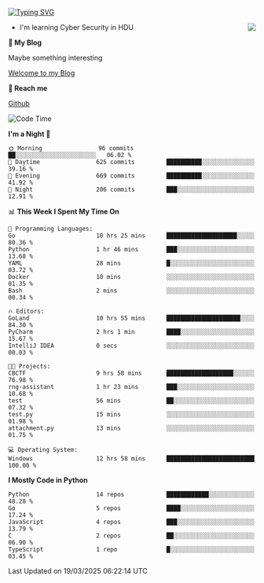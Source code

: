 [![Typing SVG](https://readme-typing-svg.herokuapp.com?font=Fira+Code&pause=1000&random=false&width=450&height=60&lines=Hello+%F0%9F%91%8B%F0%9F%8F%BB;I'm+JBNRZ)](https://git.io/typing-svg)

<a href="#">
  <img align="right" src="https://github-readme-stats.vercel.app/api?username=JBNRZ&show_icons=true&bg_color=15,f2f7fd,E0EAFC" />
</a>

- I'm learning Cyber Security in HDU

 **🌱 My Blog**

Maybe something interesting

[Welcome to my Blog](https://jbnrz.com.cn/)

 **💬 Reach me** 

[Github](https://github.com/JBNRZ)


<!--START_SECTION:waka-->
![Code Time](http://img.shields.io/badge/Code%20Time-1%2C032%20hrs%2015%20mins-blue)

**I'm a Night 🦉** 

```text
🌞 Morning                96 commits          ██░░░░░░░░░░░░░░░░░░░░░░░   06.02 % 
🌆 Daytime                625 commits         ██████████░░░░░░░░░░░░░░░   39.16 % 
🌃 Evening                669 commits         ██████████░░░░░░░░░░░░░░░   41.92 % 
🌙 Night                  206 commits         ███░░░░░░░░░░░░░░░░░░░░░░   12.91 % 
```


📊 **This Week I Spent My Time On** 

```text
💬 Programming Languages: 
Go                       10 hrs 25 mins      ████████████████████░░░░░   80.36 % 
Python                   1 hr 46 mins        ███░░░░░░░░░░░░░░░░░░░░░░   13.68 % 
YAML                     28 mins             █░░░░░░░░░░░░░░░░░░░░░░░░   03.72 % 
Docker                   10 mins             ░░░░░░░░░░░░░░░░░░░░░░░░░   01.35 % 
Bash                     2 mins              ░░░░░░░░░░░░░░░░░░░░░░░░░   00.34 % 

🔥 Editors: 
GoLand                   10 hrs 55 mins      █████████████████████░░░░   84.30 % 
PyCharm                  2 hrs 1 min         ████░░░░░░░░░░░░░░░░░░░░░   15.67 % 
IntelliJ IDEA            0 secs              ░░░░░░░░░░░░░░░░░░░░░░░░░   00.03 % 

🐱‍💻 Projects: 
CBCTF                    9 hrs 58 mins       ███████████████████░░░░░░   76.98 % 
rng-assistant            1 hr 23 mins        ███░░░░░░░░░░░░░░░░░░░░░░   10.68 % 
test                     56 mins             ██░░░░░░░░░░░░░░░░░░░░░░░   07.32 % 
test.py                  15 mins             ░░░░░░░░░░░░░░░░░░░░░░░░░   01.98 % 
attachment.py            13 mins             ░░░░░░░░░░░░░░░░░░░░░░░░░   01.75 % 

💻 Operating System: 
Windows                  12 hrs 58 mins      █████████████████████████   100.00 % 
```

**I Mostly Code in Python** 

```text
Python                   14 repos            ████████████░░░░░░░░░░░░░   48.28 % 
Go                       5 repos             ████░░░░░░░░░░░░░░░░░░░░░   17.24 % 
JavaScript               4 repos             ███░░░░░░░░░░░░░░░░░░░░░░   13.79 % 
C                        2 repos             ██░░░░░░░░░░░░░░░░░░░░░░░   06.90 % 
TypeScript               1 repo              █░░░░░░░░░░░░░░░░░░░░░░░░   03.45 % 
```




 Last Updated on 19/03/2025 06:22:14 UTC
<!--END_SECTION:waka-->
